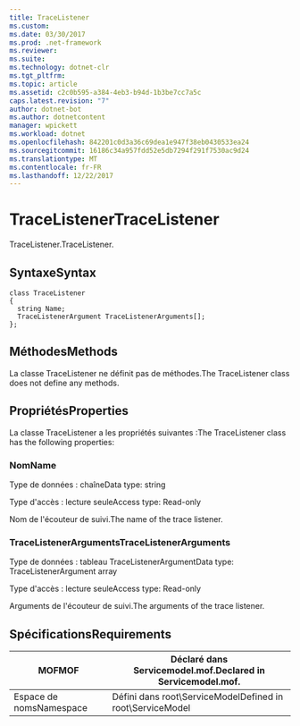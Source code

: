 ```yaml
---
title: TraceListener
ms.custom: 
ms.date: 03/30/2017
ms.prod: .net-framework
ms.reviewer: 
ms.suite: 
ms.technology: dotnet-clr
ms.tgt_pltfrm: 
ms.topic: article
ms.assetid: c2c0b595-a384-4eb3-b94d-1b3be7cc7a5c
caps.latest.revision: "7"
author: dotnet-bot
ms.author: dotnetcontent
manager: wpickett
ms.workload: dotnet
ms.openlocfilehash: 842201c0d3a36c69dea1e947f38eb0430533ea24
ms.sourcegitcommit: 16186c34a957fdd52e5db7294f291f7530ac9d24
ms.translationtype: MT
ms.contentlocale: fr-FR
ms.lasthandoff: 12/22/2017
---
```

# <a name="tracelistener"></a><span data-ttu-id="42252-102">TraceListener</span><span class="sxs-lookup"><span data-stu-id="42252-102">TraceListener</span></span>
<span data-ttu-id="42252-103">TraceListener.</span><span class="sxs-lookup"><span data-stu-id="42252-103">TraceListener.</span></span>  
  
## <a name="syntax"></a><span data-ttu-id="42252-104">Syntaxe</span><span class="sxs-lookup"><span data-stu-id="42252-104">Syntax</span></span>  
  
```  
class TraceListener  
{  
  string Name;  
  TraceListenerArgument TraceListenerArguments[];  
};  
```  
  
## <a name="methods"></a><span data-ttu-id="42252-105">Méthodes</span><span class="sxs-lookup"><span data-stu-id="42252-105">Methods</span></span>  
 <span data-ttu-id="42252-106">La classe TraceListener ne définit pas de méthodes.</span><span class="sxs-lookup"><span data-stu-id="42252-106">The TraceListener class does not define any methods.</span></span>  
  
## <a name="properties"></a><span data-ttu-id="42252-107">Propriétés</span><span class="sxs-lookup"><span data-stu-id="42252-107">Properties</span></span>  
 <span data-ttu-id="42252-108">La classe TraceListener a les propriétés suivantes :</span><span class="sxs-lookup"><span data-stu-id="42252-108">The TraceListener class has the following properties:</span></span>  
  
### <a name="name"></a><span data-ttu-id="42252-109">Nom</span><span class="sxs-lookup"><span data-stu-id="42252-109">Name</span></span>  
 <span data-ttu-id="42252-110">Type de données : chaîne</span><span class="sxs-lookup"><span data-stu-id="42252-110">Data type: string</span></span>  
  
 <span data-ttu-id="42252-111">Type d'accès : lecture seule</span><span class="sxs-lookup"><span data-stu-id="42252-111">Access type: Read-only</span></span>  
  
 <span data-ttu-id="42252-112">Nom de l'écouteur de suivi.</span><span class="sxs-lookup"><span data-stu-id="42252-112">The name of the trace listener.</span></span>  
  
### <a name="tracelistenerarguments"></a><span data-ttu-id="42252-113">TraceListenerArguments</span><span class="sxs-lookup"><span data-stu-id="42252-113">TraceListenerArguments</span></span>  
 <span data-ttu-id="42252-114">Type de données : tableau TraceListenerArgument</span><span class="sxs-lookup"><span data-stu-id="42252-114">Data type: TraceListenerArgument array</span></span>  
  
 <span data-ttu-id="42252-115">Type d'accès : lecture seule</span><span class="sxs-lookup"><span data-stu-id="42252-115">Access type: Read-only</span></span>  
  
 <span data-ttu-id="42252-116">Arguments de l'écouteur de suivi.</span><span class="sxs-lookup"><span data-stu-id="42252-116">The arguments of the trace listener.</span></span>  
  
## <a name="requirements"></a><span data-ttu-id="42252-117">Spécifications</span><span class="sxs-lookup"><span data-stu-id="42252-117">Requirements</span></span>  
  
|<span data-ttu-id="42252-118">MOF</span><span class="sxs-lookup"><span data-stu-id="42252-118">MOF</span></span>|<span data-ttu-id="42252-119">Déclaré dans Servicemodel.mof.</span><span class="sxs-lookup"><span data-stu-id="42252-119">Declared in Servicemodel.mof.</span></span>|  
|---------|-----------------------------------|  
|<span data-ttu-id="42252-120">Espace de noms</span><span class="sxs-lookup"><span data-stu-id="42252-120">Namespace</span></span>|<span data-ttu-id="42252-121">Défini dans root\ServiceModel</span><span class="sxs-lookup"><span data-stu-id="42252-121">Defined in root\ServiceModel</span></span>|
